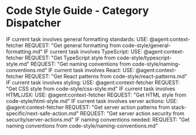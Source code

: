 # Code Style Guide - Category Dispatcher
<!-- Category dispatcher (routing-only). See overview.md for human context. -->

<conditional-block task-condition="formatting|indentation|line-length|file-organization|general-formatting" context-check="general-formatting">
IF current task involves general formatting standards:
  <context_fetcher_strategy>
    USE: @agent:context-fetcher
    REQUEST: "Get general formatting from code-style/general-formatting.md"
  </context_fetcher_strategy>
</conditional-block>

<conditional-block task-condition="typescript|types" context-check="typescript">
IF current task involves TypeScript:
  <context_fetcher_strategy>
    USE: @agent:context-fetcher
    REQUEST: "Get TypeScript style from code-style/typescript-style.md"
    REQUEST: "Get naming conventions from code-style/naming-conventions.md"
  </context_fetcher_strategy>
</conditional-block>

<conditional-block task-condition="react|component" context-check="react">
IF current task involves React:
  <context_fetcher_strategy>
    USE: @agent:context-fetcher
    REQUEST: "Get React patterns from code-style/react-patterns.md"
  </context_fetcher_strategy>
</conditional-block>

<conditional-block task-condition="css|tailwind" context-check="css">
IF current task involves styling:
  <context_fetcher_strategy>
    USE: @agent:context-fetcher
    REQUEST: "Get CSS style from code-style/css-style.md"
  </context_fetcher_strategy>
</conditional-block>

<conditional-block task-condition="html|jsx" context-check="html">
IF current task involves HTML/JSX:
  <context_fetcher_strategy>
    USE: @agent:context-fetcher
    REQUEST: "Get HTML style from code-style/html-style.md"
  </context_fetcher_strategy>
</conditional-block>

<conditional-block task-condition="server-action|next-safe-action|form|action" context-check="server-actions-style">
IF current task involves server actions:
  <context_fetcher_strategy>
    USE: @agent:context-fetcher
    REQUEST: "Get server action patterns from stack-specific/next-safe-action.md"
    REQUEST: "Get server action security from security/server-actions.md"
    IF naming conventions needed:
      REQUEST: "Get naming conventions from code-style/naming-conventions.md"
  </context_fetcher_strategy>
</conditional-block>
